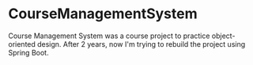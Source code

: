 # CourseManagementSystem
Course Management System was a course project to practice object-oriented design. After 2 years, now I'm trying to rebuild the project using Spring Boot.